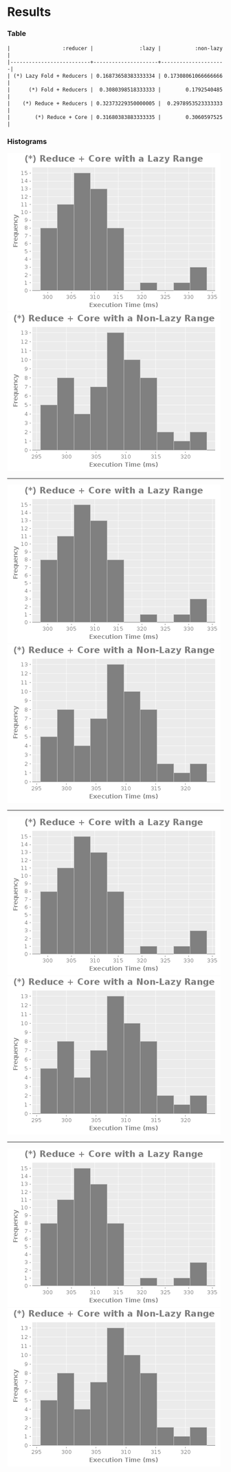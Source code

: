 # Results

### Table

    |                 :reducer |               :lazy |           :non-lazy |
    |--------------------------+---------------------+---------------------|
    | (*) Lazy Fold + Reducers | 0.16873658383333334 | 0.17308061066666666 |
    |      (*) Fold + Reducers |  0.3080398518333333 |        0.1792540485 |
    |    (*) Reduce + Reducers | 0.32373229350000005 |  0.2978953523333333 |
    |        (*) Reduce + Core | 0.31680383883333335 |        0.3060597525 |

### Histograms

![core - lazy range](results/core--lazy-range.png)
![core - lazy range](results/core--non-lazy-range.png)

---

![core - lazy range](results/core--lazy-range.png)
![core - lazy range](results/core--non-lazy-range.png)

---

![core - lazy range](results/core--lazy-range.png)
![core - lazy range](results/core--non-lazy-range.png)

---

![core - lazy range](results/core--lazy-range.png)
![core - lazy range](results/core--non-lazy-range.png)
